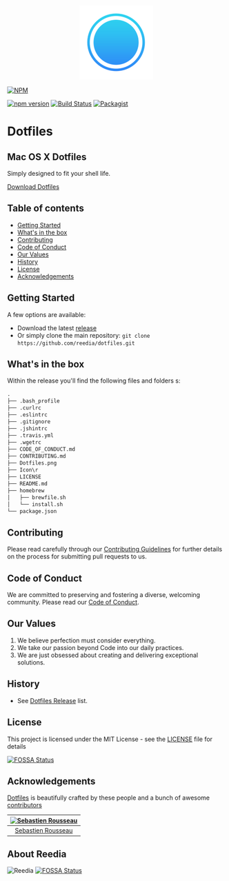 <p align="center">
  <img src="Dotfiles.png" alt="Dotfiles Logo" title="Dotfiles Logo">
</p>


[![NPM](https://nodei.co/npm/reedia-dotfiles.png)](https://nodei.co/npm/reedia-dotfiles/)


[![npm version](https://badge.fury.io/js/reedia-dotfiles.svg)](https://badge.fury.io/js/reedia-dotfiles)
[![Build Status](https://travis-ci.org/reedia/dotfiles.svg?branch=master)](https://travis-ci.org/reedia/dotfiles)
[![Packagist](https://img.shields.io/badge/license-MIT-blue.svg)](https://skeletonic.github.io/license)

# Dotfiles
## Mac OS X Dotfiles

Simply designed to fit your shell life.

<a href="https://github.com/reedia/dotfiles/releases/latest">Download Dotfiles</a>

## Table of contents

-   [Getting Started](#getting-started)
-   [What's in the box](#whats-in-the-box)
-   [Contributing](#contributing)
-   [Code of Conduct](#code-of-conduct)
-   [Our Values](#our-values)
-   [History](#history)
-   [License](#license)
-   [Acknowledgements](#acknowledgements)

## Getting Started

A few options are available:

-   Download the latest [release](https://github.com/reedia/dotfiles/releases/latest)
-   Or simply clone the main repository: `git clone https://github.com/reedia/dotfiles.git`

## What's in the box

Within the release you'll find the following files and folders s:

```
.
├── .bash_profile
├── .curlrc
├── .eslintrc
├── .gitignore
├── .jshintrc
├── .travis.yml
├── .wgetrc
├── CODE_OF_CONDUCT.md
├── CONTRIBUTING.md
├── Dotfiles.png
├── Icon\r
├── LICENSE
├── README.md
├── homebrew
│   ├── brewfile.sh
│   └── install.sh
└── package.json

```

## Contributing

Please read carefully through our [Contributing Guidelines](https://github.com/reedia/dotfiles/blob/master/CONTRIBUTING.md) for further details on the process for submitting pull requests to us.

## Code of Conduct
We are committed to preserving and fostering a diverse, welcoming community. Please read our [Code of Conduct](https://github.com/reedia/dotfiles/blob/master/CODE_OF_CONDUCT.md).

## Our Values
1.  We believe perfection must consider everything.
2.  We take our passion beyond Code into our daily practices.
3.  We are just obsessed about creating and delivering exceptional solutions.

## History

*   See [Dotfiles Release](https://github.com/reedia/dotfiles/releases) list.


## License

This project is licensed under the MIT License - see the [LICENSE](https://github.com/reedia/dotfiles/blob/master/LICENSE) file for details


[![FOSSA Status](https://app.fossa.io/api/projects/git%2Bgithub.com%2Freedia%2Fdotfiles.svg?type=large)](https://app.fossa.io/projects/git%2Bgithub.com%2Freedia%2Fdotfiles?ref=badge_large)

## Acknowledgements

[Dotfiles](https://dotfiles.io) is beautifully crafted by these people and a bunch of awesome [contributors](https://github.com/reedia/dotfiles/graphs/contributors)

| [![Sebastien Rousseau](https://avatars0.githubusercontent.com/u/1394998?s=117)](http://sebastienrousseau.co.uk) |
| :-------------------------------------------------------------------------------------------------------------: |
| [Sebastien Rousseau](https://github.com/sebastienrousseau)                                                      |

## About Reedia

![Reedia](https://avatars0.githubusercontent.com/u/488747?s=200)
[![FOSSA Status](https://app.fossa.io/api/projects/git%2Bgithub.com%2Freedia%2Fdotfiles.svg?type=shield)](https://app.fossa.io/projects/git%2Bgithub.com%2Freedia%2Fdotfiles?ref=badge_shield)